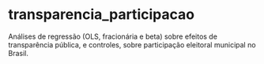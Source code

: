 # transparencia_participacao
Análises de regressão (OLS, fracionária e beta) sobre efeitos de transparência pública, e controles, sobre participação eleitoral municipal no Brasil.
